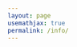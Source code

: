 ```yaml
---
layout: page
usemathjax: true
permalink: /info/
---
```


<div class="info" id="info" style="text-align:left">
</div>


<script>
const urlParams = new URLSearchParams(window.location.search);
let c = parseInt(urlParams.get('c'));

var json, id, x, text;
json = JSON.parse('{{ site.data.cyclodata.data | jsonify }}');
id = document.getElementById("info");
for (x of json) {
    if (x.conductor.plain == c) {
        text = `
            <center>
                <p>\\(K = \\mathbb{Q}(\\zeta_{${c}})\\)</p>
            <table style="width: 100%">
                <colgroup>
                    <col span="1" style="width: 30%;">
                    <col span="1" style="width: 70%;">
                </colgroup>
                <tr>
                    <td> Degree </td>
                    <td> ${x.degree.display}</td>
                </tr>
                <tr>
                    <td> Discriminant </td>
                    <td> ${x.discriminant.display} </td>
                </tr>
                <tr>
                    <td> Discriminant bits </td>
                    <td> ${x.discriminant_bits.display} </td>
                </tr>
                <tr>
                    <td> Signature </td>
                    <td> ${x.signature.display} </td>
                </tr>
                <tr>
                    <td> Galois group </td>
                    <td> ${x.galois_group.display} </td>
                </tr>
                <tr>
                    <td> Norm relation steps </td>
                    <td> ${x.norm_relation.display} </td>
                </tr>
                <tr>
                    <td> Class group </td>
                    <td> ${x.class_group.display} </td>
                </tr>
                <tr>
                    <td> Class number \\((h)\\) </td>
                    <td> ${x.h.display} </td>
                </tr>
                <tr>
                    <td> \\(h^-\\) </td>
                    <td> ${x.h_minus.display} </td>
                </tr>
                <tr>
                    <td> \\(h^+\\) </td>
                    <td> ${x.h_plus.display} </td>
                </tr>
                <tr>
                    <td> Regulator </td>
                    <td> ${x.regulator.display} </td>
                </tr>
                <tr>
                    <td> Residue </td>
                    <td> ${x.residue.display} </td>
                </tr>
            </table>
        `;
        id.innerHTML = text;
    }
}
MathJax.Hub.Queue(["Typeset",MathJax.Hub,id]);
</script>
